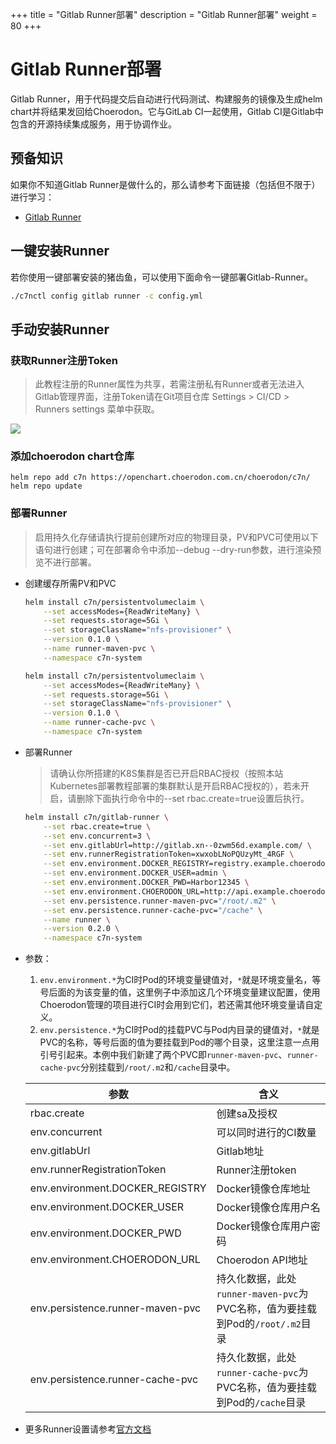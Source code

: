 +++
title = "Gitlab Runner部署"
description = "Gitlab Runner部署"
weight = 80
+++

# Gitlab Runner部署

Gitlab Runner，用于代码提交后自动进行代码测试、构建服务的镜像及生成helm chart并将结果发回给Choerodon。它与GitLab CI一起使用，Gitlab CI是Gitlab中包含的开源持续集成服务，用于协调作业。

## 预备知识

如果你不知道Gitlab Runner是做什么的，那么请参考下面链接（包括但不限于）进行学习：

- [Gitlab Runner](https://docs.gitlab.com/runner/)

## 一键安装Runner

若你使用一键部署安装的猪齿鱼，可以使用下面命令一键部署Gitlab-Runner。

```bash
./c7nctl config gitlab runner -c config.yml
```

## 手动安装Runner

### 获取Runner注册Token

<blockquote class="note">
此教程注册的Runner属性为共享，若需注册私有Runner或者无法进入Gitlab管理界面，注册Token请在Git项目仓库 Settings > CI/CD > Runners settings 菜单中获取。
</blockquote>

![](/docs/installation-configuration/image/runners-reg.png)

### 添加choerodon chart仓库

```
helm repo add c7n https://openchart.choerodon.com.cn/choerodon/c7n/
helm repo update
```

### 部署Runner
<blockquote class="note">
启用持久化存储请执行提前创建所对应的物理目录，PV和PVC可使用以下语句进行创建；可在部署命令中添加--debug --dry-run参数，进行渲染预览不进行部署。
</blockquote>

- 创建缓存所需PV和PVC

    ```bash
    helm install c7n/persistentvolumeclaim \
        --set accessModes={ReadWriteMany} \
        --set requests.storage=5Gi \
        --set storageClassName="nfs-provisioner" \
        --version 0.1.0 \
        --name runner-maven-pvc \
        --namespace c7n-system

    helm install c7n/persistentvolumeclaim \
        --set accessModes={ReadWriteMany} \
        --set requests.storage=5Gi \
        --set storageClassName="nfs-provisioner" \
        --version 0.1.0 \
        --name runner-cache-pvc \
        --namespace c7n-system
    ```

- 部署Runner

    <blockquote class="note">
    请确认你所搭建的K8S集群是否已开启RBAC授权（按照本站Kubernetes部署教程部署的集群默认是开启RBAC授权的），若未开启，请删除下面执行命令中的--set rbac.create=true设置后执行。
    </blockquote>

    ```bash
    helm install c7n/gitlab-runner \
        --set rbac.create=true \
        --set env.concurrent=3 \
        --set env.gitlabUrl=http://gitlab.xn--0zwm56d.example.com/ \
        --set env.runnerRegistrationToken=xwxobLNoPQUzyMt_4RGF \
        --set env.environment.DOCKER_REGISTRY=registry.example.choerodon.io \
        --set env.environment.DOCKER_USER=admin \
        --set env.environment.DOCKER_PWD=Harbor12345 \
        --set env.environment.CHOERODON_URL=http://api.example.choerodon.io \
        --set env.persistence.runner-maven-pvc="/root/.m2" \
        --set env.persistence.runner-cache-pvc="/cache" \
        --name runner \
        --version 0.2.0 \
        --namespace c7n-system
    ```

- 参数：
    1. `env.environment.*`为CI时Pod的环境变量键值对，`*`就是环境变量名，等号后面的为该变量的值，这里例子中添加这几个环境变量建议配置，使用Choerodon管理的项目进行CI时会用到它们，若还需其他环境变量请自定义。
    1. `env.persistence.*`为CI时Pod的挂载PVC与Pod内目录的键值对，`*`就是PVC的名称，等号后面的值为要挂载到Pod的哪个目录，这里注意一点用引号引起来。本例中我们新建了两个PVC即`runner-maven-pvc`、`runner-cache-pvc`分别挂载到`/root/.m2`和`/cache`目录中。

    参数 | 含义 
    --- |  --- 
    rbac.create|创建sa及授权
    env.concurrent|可以同时进行的CI数量
    env.gitlabUrl|Gitlab地址
    env.runnerRegistrationToken|Runner注册token
    env.environment.DOCKER_REGISTRY|Docker镜像仓库地址
    env.environment.DOCKER_USER|Docker镜像仓库用户名
    env.environment.DOCKER_PWD|Docker镜像仓库用户密码
    env.environment.CHOERODON_URL|Choerodon API地址
    env.persistence.runner-maven-pvc|持久化数据，此处`runner-maven-pvc`为PVC名称，值为要挂载到Pod的`/root/.m2`目录
    env.persistence.runner-cache-pvc|持久化数据，此处`runner-cache-pvc`为PVC名称，值为要挂载到Pod的`/cache`目录

- 更多Runner设置请参考[官方文档](https://docs.gitlab.com/runner/)
